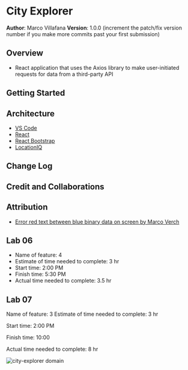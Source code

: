# City Explorer

**Author**: Marco Villafana
**Version**: 1.0.0 (increment the patch/fix version number if you make more commits past your first submission)

## Overview
<!-- Provide a high level overview of what this application is and why you are building it, beyond the fact that it's an assignment for this class. (i.e. What's your problem domain?) -->
+ React application that uses the Axios library to make user-initiated requests for data from a third-party API

## Getting Started
<!-- What are the steps that a user must take in order to build this app on their own machine and get it running? -->

## Architecture
<!-- Provide a detailed description of the application design. What technologies (languages, libraries, etc) you're using, and any other relevant design information. -->
+ [VS Code](https://code.visualstudio.com/)
+ [React](https://reactjs.org/)
+ [React Bootstrap](https://react-bootstrap.github.io/)
+ [LocationIQ](https://locationiq.com/docs)

## Change Log
<!-- Use this area to document the iterative changes made to your application as each feature is successfully implemented. Use time stamps. Here's an example:

01-01-2001 4:59pm - Application now has a fully-functional express server, with a GET route for the location resource. -->

## Credit and Collaborations
<!-- Give credit (and a link) to other people or resources that helped you build this application. -->

## Attribution

+ [ Error red text between blue binary data on screen by Marco Verch](https://www.flickr.com/photos/30478819@N08/32983982788)

## Lab 06

+ Name of feature: 4
+ Estimate of time needed to complete: 3 hr
+ Start time: 2:00 PM
+ Finish time: 5:30 PM
+ Actual time needed to complete: 3.5 hr

## Lab 07

Name of feature: 3
Estimate of time needed to complete: 3 hr

Start time: 2:00 PM

Finish time: 10:00

Actual time needed to complete: 8 hr

![city-explorer domain](./images/city-explorer-domain.jpg)